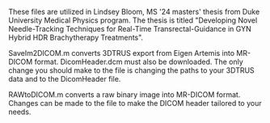 These files are utilized in Lindsey Bloom, MS '24 masters' thesis from Duke University Medical Physics program. The thesis is titled "Developing Novel Needle-Tracking Techniques for Real-Time Transrectal-Guidance in GYN Hybrid HDR Brachytherapy Treatments".


SaveIm2DICOM.m converts 3DTRUS export from Eigen Artemis into MR-DICOM format. DicomHeader.dcm must also be downloaded. The only change you should make to the file is changing the paths to your 3DTRUS data and to the DicomHeader file.

RAWtoDICOM.m converts a raw binary image into MR-DICOM format. Changes can be made to the file to make the DICOM header tailored to your needs.
